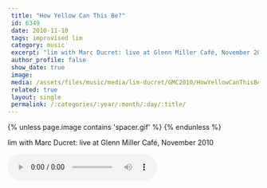 ```yaml
---
 title: "How Yellow Can This Be?"
 id: 6349
 date: 2010-11-10
 tags: improvised lim
 category: music
 excerpt: "lim with Marc Ducret: live at Glenn Miller Café, November 2010..."
 author_profile: false
 show_date: true
 image: 
 media: /assets/files/music/media/lim-ducret/GMC2010/HowYellowCanThisBe.mp3
 related: true
 layout: single
 permalink: /:categories/:year/:month/:day/:title/
---
```

{% unless page.image contains 'spacer.gif' %}
{% endunless %}

lim with Marc Ducret: live at Glenn Miller Café, November 2010

![](/assets/files/music/media/lim-ducret/GMC2010/HowYellowCanThisBe.mp3)
